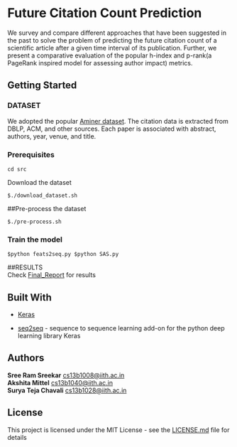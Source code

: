 # Future Citation Count Prediction

We survey and compare different approaches that have been suggested in the past to solve the problem of predicting the future citation count of a scientific article after a given time interval of its publication. Further, we present a comparative evaluation of the popular h-index and p-rank(a PageRank inspired model for assessing author impact) metrics.

## Getting Started

### DATASET

We adopted the popular [Aminer dataset](https://aminer.org/citation).
The citation data is extracted from DBLP, ACM, and other sources. Each paper is associated with abstract, authors, year, venue, and title.


### Prerequisites  
`cd src`  

Download the dataset  

`
$./download_dataset.sh
`

##Pre-process the dataset  

`
$./pre-process.sh
`

### Train the model  


`
$python feats2seq.py
$python SAS.py
`

##RESULTS  
Check [Final_Report](https://github.com/sreekarcheg/Citation-Count-Prediction/blob/master/Final_Report.pdf) for results

## Built With

* [Keras](www.keras.io)  

* [seq2seq](https://github.com/farizrahman4u/seq2seq) - sequence to sequence learning add-on for the python deep learning library Keras  



## Authors

**Sree Ram Sreekar**   cs13b1008@iith.ac.in  
**Akshita Mittel**     cs13b1040@iith.ac.in  
**Surya Teja Chavali** cs13b1028@iith.ac.in  


## License

This project is licensed under the MIT License - see the [LICENSE.md](LICENSE.md) file for details


